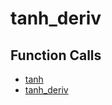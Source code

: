 # tanh_deriv

## Function Calls
- [tanh](CSD/kCSD/ica/kCsd1D_ICA/STICA_CORE/tanh.md)
- [tanh_deriv](CSD/kCSD/ica/kCsd1D_ICA/STICA_CORE/tanh_deriv.md)
